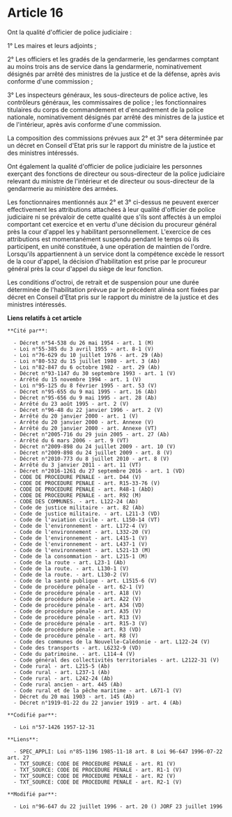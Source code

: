 # Article 16

Ont la qualité d'officier de police judiciaire :

1° Les maires et leurs adjoints ;

2° Les officiers et les gradés de la gendarmerie, les gendarmes comptant au moins trois ans de service dans la gendarmerie,
nominativement désignés par arrêté des ministres de la justice et de la défense, après avis conforme d'une commission ;

3° Les inspecteurs généraux, les sous-directeurs de police active, les contrôleurs généraux, les commissaires de police ; les
fonctionnaires titulaires du corps de commandement et d'encadrement de la police nationale, nominativement désignés par
arrêté des ministres de la justice et de l'intérieur, après avis conforme d'une commission.

La composition des commissions prévues aux 2° et 3° sera déterminée par un décret en Conseil d'Etat pris sur le rapport du
ministre de la justice et des ministres intéressés.

Ont également la qualité d'officier de police judiciaire les personnes exerçant des fonctions de directeur ou sous-directeur
de la police judiciaire relevant du ministre de l'intérieur et de directeur ou sous-directeur de la gendarmerie au ministère
des armées.

Les fonctionnaires mentionnés aux 2° et 3° ci-dessus ne peuvent exercer effectivement les attributions attachées à leur
qualité d'officier de police judiciaire ni se prévaloir de cette qualité que s'ils sont affectés à un emploi comportant cet
exercice et en vertu d'une décision du procureur général près la cour d'appel les y habilitant personnellement. L'exercice de
ces attributions est momentanément suspendu pendant le temps où ils participent, en unité constituée, à une opération de
maintien de l'ordre. Lorsqu'ils appartiennent à un service dont la compétence excède le ressort de la cour d'appel, la
décision d'habilitation est prise par le procureur général près la cour d'appel du siège de leur fonction.

Les conditions d'octroi, de retrait et de suspension pour une durée déterminée de l'habilitation prévue par le précédent
alinéa sont fixées par décret en Conseil d'Etat pris sur le rapport du ministre de la justice et des ministres intéressés.

**Liens relatifs à cet article**

	**Cité par**:

	  - Décret n°54-538 du 26 mai 1954 - art. 1 (M)
	  - Loi n°55-385 du 3 avril 1955 - art. 8-1 (V)
	  - Loi n°76-629 du 10 juillet 1976 - art. 29 (Ab)
	  - Loi n°80-532 du 15 juillet 1980 - art. 3 (Ab)
	  - Loi n°82-847 du 6 octobre 1982 - art. 29 (Ab)
	  - Décret n°93-1147 du 30 septembre 1993 - art. 1 (V)
	  - Arrêté du 15 novembre 1994 - art. 1 (V)
	  - Loi n°95-125 du 8 février 1995 - art. 53 (V)
	  - Décret n°95-655 du 9 mai 1995 - art. 16 (Ab)
	  - Décret n°95-656 du 9 mai 1995 - art. 28 (Ab)
	  - Arrêté du 23 août 1995 - art. 2 (V)
	  - Décret n°96-48 du 22 janvier 1996 - art. 2 (V)
	  - Arrêté du 20 janvier 2000 - art. 1 (V)
	  - Arrêté du 20 janvier 2000 - art. Annexe (V)
	  - Arrêté du 20 janvier 2000 - art. Annexe (VT)
	  - Décret n°2005-716 du 29 juin 2005 - art. 27 (Ab)
	  - Arrêté du 6 mars 2006 - art. 9 (VT)
	  - Décret n°2009-898 du 24 juillet 2009 - art. 10 (V)
	  - Décret n°2009-898 du 24 juillet 2009 - art. 8 (V)
	  - Décret n°2010-773 du 8 juillet 2010 - art. 8 (V)
	  - Arrêté du 3 janvier 2011 - art. 11 (VT)
	  - Décret n°2016-1261 du 27 septembre 2016 - art. 1 (VD)
	  - CODE DE PROCEDURE PENALE - art. D44 (V)
	  - CODE DE PROCEDURE PENALE - art. R15-33-76 (V)
	  - CODE DE PROCEDURE PENALE - art. R48-1 (AbD)
	  - CODE DE PROCEDURE PENALE - art. R92 (M)
	  - CODE DES COMMUNES. - art. L122-24 (Ab)
	  - Code de justice militaire - art. 82 (Ab)
	  - Code de justice militaire. - art. L211-3 (VD)
	  - Code de l'aviation civile - art. L150-14 (VT)
	  - Code de l'environnement - art. L172-4 (V)
	  - Code de l'environnement - art. L332-20 (V)
	  - Code de l'environnement - art. L415-1 (V)
	  - Code de l'environnement - art. L437-1 (V)
	  - Code de l'environnement - art. L521-13 (M)
	  - Code de la consommation - art. L215-1 (M)
	  - Code de la route - art. L23-1 (Ab)
	  - Code de la route. - art. L130-1 (V)
	  - Code de la route. - art. L130-2 (V)
	  - Code de la santé publique - art. L1515-6 (V)
	  - Code de procédure pénale - art. 62-1 (V)
	  - Code de procédure pénale - art. A18 (V)
	  - Code de procédure pénale - art. A22 (V)
	  - Code de procédure pénale - art. A34 (VD)
	  - Code de procédure pénale - art. A35 (V)
	  - Code de procédure pénale - art. R13 (V)
	  - Code de procédure pénale - art. R15-3 (V)
	  - Code de procédure pénale - art. R3 (VD)
	  - Code de procédure pénale - art. R8 (V)
	  - Code des communes de la Nouvelle-Calédonie - art. L122-24 (V)
	  - Code des transports - art. L6232-9 (VD)
	  - Code du patrimoine. - art. L114-4 (V)
	  - Code général des collectivités territoriales - art. L2122-31 (V)
	  - Code rural - art. L215-5 (Ab)
	  - Code rural - art. L237-1 (Ab)
	  - Code rural - art. L242-24 (Ab)
	  - Code rural ancien - art. 445 (Ab)
	  - Code rural et de la pêche maritime - art. L671-1 (V)
	  - Décret du 20 mai 1903 - art. 145 (Ab)
	  - Décret n°1919-01-22 du 22 janvier 1919 - art. 4 (Ab)

	**Codifié par**:

	  - Loi n°57-1426 1957-12-31

	**Liens**:

	  - SPEC_APPLI: Loi n°85-1196 1985-11-18 art. 8 Loi 96-647 1996-07-22 art. 27
	  - TXT_SOURCE: CODE DE PROCEDURE PENALE - art. R1 (V)
	  - TXT_SOURCE: CODE DE PROCEDURE PENALE - art. R1-1 (V)
	  - TXT_SOURCE: CODE DE PROCEDURE PENALE - art. R2 (V)
	  - TXT_SOURCE: CODE DE PROCEDURE PENALE - art. R2-1 (V)

	**Modifié par**:

	  - Loi n°96-647 du 22 juillet 1996 - art. 20 () JORF 23 juillet 1996
